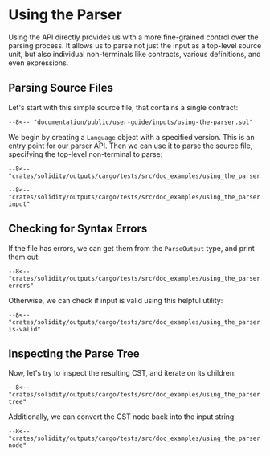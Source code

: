 # Using the Parser

Using the API directly provides us with a more fine-grained control over the parsing process. It allows us to parse not just the input as a top-level source unit, but also individual non-terminals like contracts, various definitions, and even expressions.

## Parsing Source Files

Let's start with this simple source file, that contains a single contract:

```solidity title="input.sol"
--8<-- "documentation/public/user-guide/inputs/using-the-parser.sol"
```

We begin by creating a `Language` object with a specified version. This is an entry point for our parser API.
Then we can use it to parse the source file, specifying the top-level non-terminal to parse:

```{ .rust }
--8<-- "crates/solidity/outputs/cargo/tests/src/doc_examples/using_the_parser.rs:imports"

--8<-- "crates/solidity/outputs/cargo/tests/src/doc_examples/using_the_parser.rs:parse-input"
```

## Checking for Syntax Errors

If the file has errors, we can get them from the `ParseOutput` type, and print them out:

```{ .rust }
--8<-- "crates/solidity/outputs/cargo/tests/src/doc_examples/using_the_parser.rs:print-errors"
```

Otherwise, we can check if input is valid using this helpful utility:

```{ .rust }
--8<-- "crates/solidity/outputs/cargo/tests/src/doc_examples/using_the_parser.rs:assert-is-valid"
```

## Inspecting the Parse Tree

Now, let's try to inspect the resulting CST, and iterate on its children:

```{ .rust }
--8<-- "crates/solidity/outputs/cargo/tests/src/doc_examples/using_the_parser.rs:inspect-tree"
```

Additionally, we can convert the CST node back into the input string:

```{ .rust }
--8<-- "crates/solidity/outputs/cargo/tests/src/doc_examples/using_the_parser.rs:unparse-node"
```

